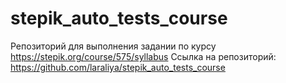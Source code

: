 # stepik_auto_tests_course
Репозиторий для выполнения задании по курсу https://stepik.org/course/575/syllabus
Ссылка на репозиторий: https://github.com/laraliya/stepik_auto_tests_course